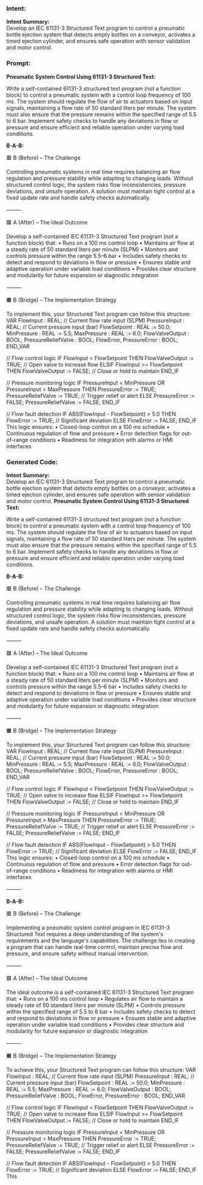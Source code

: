 ### Intent:
**Intent Summary:**  
Develop an IEC 61131-3 Structured Text program to control a pneumatic bottle ejection system that detects empty bottles on a conveyor, activates a timed ejection cylinder, and ensures safe operation with sensor validation and motor control.

### Prompt:
**Pneumatic System Control Using 61131-3 Structured Text:**

Write a self-contained 61131-3 structured text program (not a function block) to control a pneumatic system with a control loop frequency of 100 ms. The system should regulate the flow of air to actuators based on input signals, maintaining a flow rate of 50 standard liters per minute. The system must also ensure that the pressure remains within the specified range of 5.5 to 6 bar. Implement safety checks to handle any deviations in flow or pressure and ensure efficient and reliable operation under varying load conditions.

**B-A-B:**

🟥 B (Before) – The Challenge

Controlling pneumatic systems in real time requires balancing air flow regulation and pressure stability while adapting to changing loads. Without structured control logic, the system risks flow inconsistencies, pressure deviations, and unsafe operation. A solution must maintain tight control at a fixed update rate and handle safety checks automatically.

⸻

🟩 A (After) – The Ideal Outcome

Develop a self-contained IEC 61131-3 Structured Text program (not a function block) that:
	•	Runs on a 100 ms control loop
	•	Maintains air flow at a steady rate of 50 standard liters per minute (SLPM)
	•	Monitors and controls pressure within the range 5.5–6 bar
	•	Includes safety checks to detect and respond to deviations in flow or pressure
	•	Ensures stable and adaptive operation under variable load conditions
	•	Provides clear structure and modularity for future expansion or diagnostic integration

⸻

🟧 B (Bridge) – The Implementation Strategy

To implement this, your Structured Text program can follow this structure:
VAR
    FlowInput : REAL;         // Current flow rate input (SLPM)
    PressureInput : REAL;     // Current pressure input (bar)
    FlowSetpoint : REAL := 50.0;
    MinPressure : REAL := 5.5;
    MaxPressure : REAL := 6.0;
    FlowValveOutput : BOOL;
    PressureReliefValve : BOOL;
    FlowError, PressureError : BOOL;
END_VAR

// Flow control logic
IF FlowInput < FlowSetpoint THEN
    FlowValveOutput := TRUE;     // Open valve to increase flow
ELSIF FlowInput >= FlowSetpoint THEN
    FlowValveOutput := FALSE;    // Close or hold to maintain
END_IF

// Pressure monitoring logic
IF PressureInput < MinPressure OR PressureInput > MaxPressure THEN
    PressureError := TRUE;
    PressureReliefValve := TRUE; // Trigger relief or alert
ELSE
    PressureError := FALSE;
    PressureReliefValve := FALSE;
END_IF

// Flow fault detection
IF ABS(FlowInput - FlowSetpoint) > 5.0 THEN
    FlowError := TRUE; // Significant deviation
ELSE
    FlowError := FALSE;
END_IF
This logic ensures:
	•	Closed-loop control on a 100 ms schedule
	•	Continuous regulation of flow and pressure
	•	Error detection flags for out-of-range conditions
	•	Readiness for integration with alarms or HMI interfaces

### Generated Code:
**Intent Summary:**  
Develop an IEC 61131-3 Structured Text program to control a pneumatic bottle ejection system that detects empty bottles on a conveyor, activates a timed ejection cylinder, and ensures safe operation with sensor validation and motor control.
**Pneumatic System Control Using 61131-3 Structured Text:**

Write a self-contained 61131-3 structured text program (not a function block) to control a pneumatic system with a control loop frequency of 100 ms. The system should regulate the flow of air to actuators based on input signals, maintaining a flow rate of 50 standard liters per minute. The system must also ensure that the pressure remains within the specified range of 5.5 to 6 bar. Implement safety checks to handle any deviations in flow or pressure and ensure efficient and reliable operation under varying load conditions.

**B-A-B:**

🟥 B (Before) – The Challenge

Controlling pneumatic systems in real time requires balancing air flow regulation and pressure stability while adapting to changing loads. Without structured control logic, the system risks flow inconsistencies, pressure deviations, and unsafe operation. A solution must maintain tight control at a fixed update rate and handle safety checks automatically.

⸻

🟩 A (After) – The Ideal Outcome

Develop a self-contained IEC 61131-3 Structured Text program (not a function block) that:
	•	Runs on a 100 ms control loop
	•	Maintains air flow at a steady rate of 50 standard liters per minute (SLPM)
	•	Monitors and controls pressure within the range 5.5–6 bar
	•	Includes safety checks to detect and respond to deviations in flow or pressure
	•	Ensures stable and adaptive operation under variable load conditions
	•	Provides clear structure and modularity for future expansion or diagnostic integration

⸻

🟧 B (Bridge) – The Implementation Strategy

To implement this, your Structured Text program can follow this structure:
VAR
    FlowInput : REAL;         // Current flow rate input (SLPM)
    PressureInput : REAL;     // Current pressure input (bar)
    FlowSetpoint : REAL := 50.0;
    MinPressure : REAL := 5.5;
    MaxPressure : REAL := 6.0;
    FlowValveOutput : BOOL;
    PressureReliefValve : BOOL;
    FlowError, PressureError : BOOL;
END_VAR

// Flow control logic
IF FlowInput < FlowSetpoint THEN
    FlowValveOutput := TRUE;     // Open valve to increase flow
ELSIF FlowInput >= FlowSetpoint THEN
    FlowValveOutput := FALSE;    // Close or hold to maintain
END_IF

// Pressure monitoring logic
IF PressureInput < MinPressure OR PressureInput > MaxPressure THEN
    PressureError := TRUE;
    PressureReliefValve := TRUE; // Trigger relief or alert
ELSE
    PressureError := FALSE;
    PressureReliefValve := FALSE;
END_IF

// Flow fault detection
IF ABS(FlowInput - FlowSetpoint) > 5.0 THEN
    FlowError := TRUE; // Significant deviation
ELSE
    FlowError := FALSE;
END_IF
This logic ensures:
	•	Closed-loop control on a 100 ms schedule
	•	Continuous regulation of flow and pressure
	•	Error detection flags for out-of-range conditions
	•	Readiness for integration with alarms or HMI interfaces

⸻

**B-A-B:**

🟥 B (Before) – The Challenge

Implementing a pneumatic system control program in IEC 61131-3 Structured Text requires a deep understanding of the system's requirements and the language's capabilities. The challenge lies in creating a program that can handle real-time control, maintain precise flow and pressure, and ensure safety without manual intervention.

⸻

🟩 A (After) – The Ideal Outcome

The ideal outcome is a self-contained IEC 61131-3 Structured Text program that:
	•	Runs on a 100 ms control loop
	•	Regulates air flow to maintain a steady rate of 50 standard liters per minute (SLPM)
	•	Controls pressure within the specified range of 5.5 to 6 bar
	•	Includes safety checks to detect and respond to deviations in flow or pressure
	•	Ensures stable and adaptive operation under variable load conditions
	•	Provides clear structure and modularity for future expansion or diagnostic integration

⸻

🟧 B (Bridge) – The Implementation Strategy

To achieve this, your Structured Text program can follow this structure:
VAR
    FlowInput : REAL;         // Current flow rate input (SLPM)
    PressureInput : REAL;     // Current pressure input (bar)
    FlowSetpoint : REAL := 50.0;
    MinPressure : REAL := 5.5;
    MaxPressure : REAL := 6.0;
    FlowValveOutput : BOOL;
    PressureReliefValve : BOOL;
    FlowError, PressureError : BOOL;
END_VAR

// Flow control logic
IF FlowInput < FlowSetpoint THEN
    FlowValveOutput := TRUE;     // Open valve to increase flow
ELSIF FlowInput >= FlowSetpoint THEN
    FlowValveOutput := FALSE;    // Close or hold to maintain
END_IF

// Pressure monitoring logic
IF PressureInput < MinPressure OR PressureInput > MaxPressure THEN
    PressureError := TRUE;
    PressureReliefValve := TRUE; // Trigger relief or alert
ELSE
    PressureError := FALSE;
    PressureReliefValve := FALSE;
END_IF

// Flow fault detection
IF ABS(FlowInput - FlowSetpoint) > 5.0 THEN
    FlowError := TRUE; // Significant deviation
ELSE
    FlowError := FALSE;
END_IF
This
